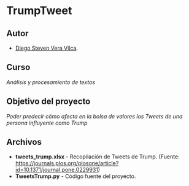 # TrumpTweet

## Autor

* [Diego Steven Vera Vilca](https://github.com/DiegoStevenVera/).

## Curso

_Análisis y procesamiento de textos_

## Objetivo del proyecto

_Poder predecir cómo afecta en la bolsa de valores los Tweets de una persona influyente como Trump_

## Archivos

* **tweets_trump.xlsx** - Recopilación de Tweets de Trump. (Fuente: https://journals.plos.org/plosone/article?id=10.1371/journal.pone.0229931)
* **TweetsTrump.py** - Código fuente del proyecto.